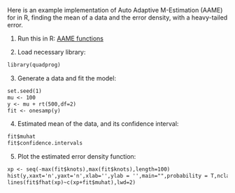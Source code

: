 Here is an example implementation of Auto Adaptive M-Estimation (AAME) for in R, finding the mean of a data and the error density, with a heavy-tailed error.

1. Run this in R: [AAME functions](functions_aame.r)

2. Load necessary library:
```markdown
library(quadprog)
```

3. Generate a data and fit the model:
```markdown
set.seed(1)
mu <- 100
y <- mu + rt(500,df=2)
fit <- onesamp(y)
```

4. Estimated mean of the data, and its confidence interval:
```markdown
fit$muhat 
fit$confidence.intervals 
```

5. Plot the estimated error density function:
```markdown
xp <- seq(-max(fit$knots),max(fit$knots),length=100)
hist(y,xaxt='n',yaxt='n',xlab='',ylab = '',main="",probability = T,nclass = 100)
lines(fit$fhat(xp)~c(xp+fit$muhat),lwd=2)
```
